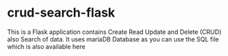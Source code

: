 # crud-search-flask
This is a Flask application contains Create Read Update and Delete (CRUD) also Search of data. 
It uses mariaDB Database as you can use the SQL file which is also available here
